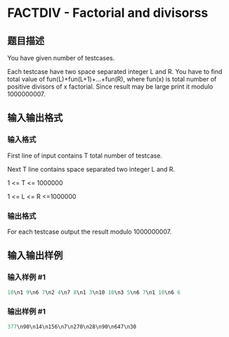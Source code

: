 # FACTDIV - Factorial and divisorss

## 题目描述

You have given number of testcases.

Each testcase have two space separated integer L and R. You have to find total value of fun(L)+fun(L+1)+...+fun(R), where fun(x) is total number of positive divisors of x factorial. Since result may be large print it modulo 1000000007.

## 输入输出格式

### 输入格式

First line of input contains T total number of testcase.

Next T line contains space separated two integer L and R.

1 <= T <= 1000000

1 <= L <= R <=1000000

### 输出格式

For each testcase output the result modulo 1000000007.

## 输入输出样例

### 输入样例 #1

```cpp
10\n1 9\n6 7\n2 4\n7 8\n1 3\n10 10\n3 5\n6 7\n1 10\n6 6
```


### 输出样例 #1

```cpp
377\n90\n14\n156\n7\n270\n28\n90\n647\n30
```


